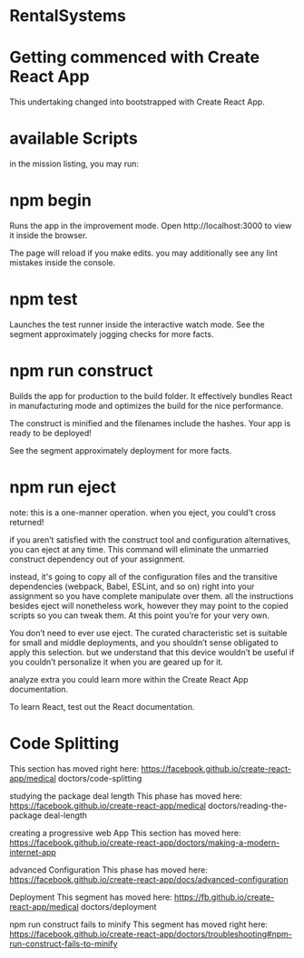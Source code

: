 # RentalSystems
# Getting commenced with Create React App
This undertaking changed into bootstrapped with Create React App.

# available Scripts
in the mission listing, you may run:

# npm begin
Runs the app in the improvement mode.
Open http://localhost:3000 to view it inside the browser.

The page will reload if you make edits.
you may additionally see any lint mistakes inside the console.

# npm test
Launches the test runner inside the interactive watch mode.
See the segment approximately jogging checks for more facts.

# npm run construct
Builds the app for production to the build folder.
It effectively bundles React in manufacturing mode and optimizes the build for the nice performance.

The construct is minified and the filenames include the hashes.
Your app is ready to be deployed!

See the segment approximately deployment for more facts.

# npm run eject
note: this is a one-manner operation. when you eject, you could’t cross returned!

if you aren’t satisfied with the construct tool and configuration alternatives, you can eject at any time. This command will eliminate the unmarried construct dependency out of your assignment.

instead, it's going to copy all of the configuration files and the transitive dependencies (webpack, Babel, ESLint, and so on) right into your assignment so you have complete manipulate over them. all the instructions besides eject will nonetheless work, however they may point to the copied scripts so you can tweak them. At this point you’re for your very own.

You don’t need to ever use eject. The curated characteristic set is suitable for small and middle deployments, and you shouldn’t sense obligated to apply this selection. but we understand that this device wouldn’t be useful if you couldn’t personalize it when you are geared up for it.

analyze extra
you could learn more within the Create React App documentation.

To learn React, test out the React documentation.

# Code Splitting
This section has moved right here: https://facebook.github.io/create-react-app/medical doctors/code-splitting

studying the package deal length
This phase has moved here: https://facebook.github.io/create-react-app/medical doctors/reading-the-package deal-length

creating a progressive web App
This section has moved here: https://facebook.github.io/create-react-app/doctors/making-a-modern-internet-app

advanced Configuration
This phase has moved here: https://facebook.github.io/create-react-app/docs/advanced-configuration

Deployment
This segment has moved here: https://fb.github.io/create-react-app/medical doctors/deployment

npm run construct fails to minify
This segment has moved right here: https://facebook.github.io/create-react-app/doctors/troubleshooting#npm-run-construct-fails-to-minify

